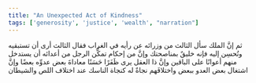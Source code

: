 ```yaml
---
title: "An Unexpected Act of Kindness"
tags: ['generosity', 'justice', 'wealth', "narration"]
---
```


 ثم إنَّ الملك سأل الثالث من وزرائه عن رأيه في الغراب فقال الثالث أرى أن تستبقيه وتُحسِن إليه فإنه خليقٌ بمناصحتك وإنَّ من إحكام تمكُّن الرجل من أعدائه أن يستدخل منهم أعوانًا على الباقين وإنَّ ذا العقل يرى ظَفَرًا حَسَنًا معاداةَ بعض عدوِّه بعضًا وإنَّ اشتغال بعض العدو ببعض واختلافَهم نجاةٌ له كنجاة الناسك عند اختلاف اللص والشيطان

